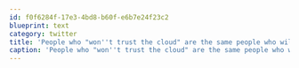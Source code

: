 ```yaml
---
id: f0f6284f-17e3-4bd8-b60f-e6b7e24f23c2
blueprint: text
category: twitter
title: 'People who "won''t trust the cloud" are the same people who will hand over their credit card to the dodgy guy working the gas station.'
caption: 'People who "won''t trust the cloud" are the same people who will hand over their credit card to the dodgy guy working the gas station.'
---
```

